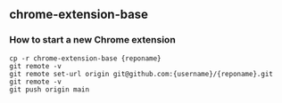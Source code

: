 ## chrome-extension-base

### How to start a new Chrome extension

```
cp -r chrome-extension-base {reponame}
git remote -v
git remote set-url origin git@github.com:{username}/{reponame}.git
git remote -v
git push origin main
```
